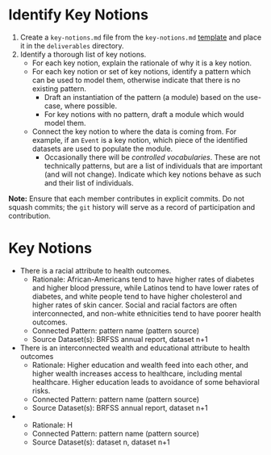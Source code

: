 # Identify Key Notions
1. Create a `key-notions.md` file from the `key-notions.md` [template](../templates/key-notions.md) and place it in the `deliverables` directory.
2. Identify a thorough list of key notions. 
    * For each key notion, explain the rationale of why it is a key notion.
    * For each key notion or set of key notions, identify a pattern which can be used to model them, otherwise indicate that there is no existing pattern.
        * Draft an instantiation of the pattern (a module) based on the use-case, where possible.
        * For key notions with no pattern, draft a module which would model them.
    * Connect the key notion to where the data is coming from. For example, if an `Event` is a key notion, which piece of the identified datasets are used to populate the module.
        * Occasionally there will be _controlled vocabularies_. These are not technically patterns, but are a list of individuals that are important (and will not change). Indicate which key notions behave as such and their list of individuals.

**Note:** Ensure that each member contributes in explicit commits. Do not squash commits; the `git` history will serve as a record of participation and contribution.


# Key Notions

* There is a racial attribute to health outcomes.
    * Rationale: African-Americans tend to have higher rates of diabetes and higher blood pressure, while Latinos tend to have lower rates of diabetes, and white people tend to have higher cholesterol and higher rates of skin cancer.  Social and racial factors are often interconnected, and non-white ethnicities tend to have poorer health outcomes.
    * Connected Pattern: pattern name (pattern source)
    * Source Dataset(s): BRFSS annual report, dataset n+1
* There is an interconnected wealth and educational attribute to health outcomes
    * Rationale: Higher education and wealth feed into each other, and higher wealth increases access to healthcare, including mental healthcare.  Higher education leads to avoidance of some behavioral risks.
    * Connected Pattern: pattern name (pattern source)
    * Source Dataset(s): BRFSS annual report, dataset n+1
* 
    * Rationale: H
    * Connected Pattern: pattern name (pattern source)
    * Source Dataset(s): dataset n, dataset n+1
